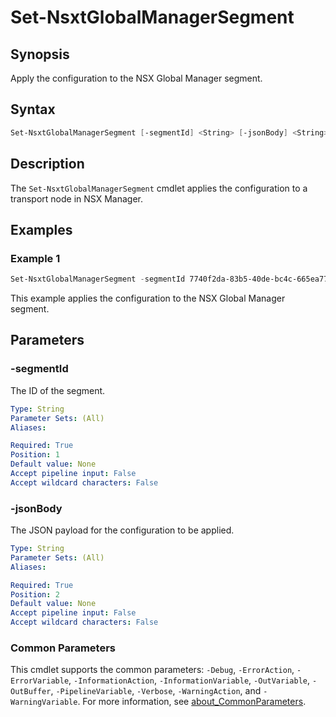 # Set-NsxtGlobalManagerSegment

## Synopsis

Apply the configuration to the NSX Global Manager segment.

## Syntax

```powershell
Set-NsxtGlobalManagerSegment [-segmentId] <String> [-jsonBody] <String> [<CommonParameters>]
```

## Description

The `Set-NsxtGlobalManagerSegment` cmdlet applies the configuration to a transport node in NSX Manager.

## Examples

### Example 1

```powershell
Set-NsxtGlobalManagerSegment -segmentId 7740f2da-83b5-40de-bc4c-665ea779bbd0 -jsonBody $jsonBody
```

This example applies the configuration to the NSX Global Manager segment.

## Parameters

### -segmentId

The ID of the segment.

```yaml
Type: String
Parameter Sets: (All)
Aliases:

Required: True
Position: 1
Default value: None
Accept pipeline input: False
Accept wildcard characters: False
```

### -jsonBody

The JSON payload for the configuration to be applied.

```yaml
Type: String
Parameter Sets: (All)
Aliases:

Required: True
Position: 2
Default value: None
Accept pipeline input: False
Accept wildcard characters: False
```

### Common Parameters

This cmdlet supports the common parameters: `-Debug`, `-ErrorAction`, `-ErrorVariable`, `-InformationAction`, `-InformationVariable`, `-OutVariable`, `-OutBuffer`, `-PipelineVariable`, `-Verbose`, `-WarningAction`, and `-WarningVariable`. For more information, see [about_CommonParameters](http://go.microsoft.com/fwlink/?LinkID=113216).
